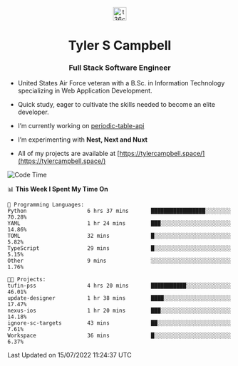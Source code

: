 <p align="center">
<a href="https://www.linkedin.com/in/t36campbell" target="blank"><img align="center" src="https://ik.imagekit.io/t36campbell/Portfolio/linkedin.png.original_m8bbGgPh6.png" alt="t36campbell" height="30" width="30" /></a>
</p>
<h1 align="center">Tyler S Campbell</h1>
<h3 align="center">Full Stack Software Engineer</h3>

* United States Air Force veteran with a B.Sc. in Information Technology specializing in Web Application Development. 

* Quick study, eager to cultivate the skills needed to become an elite developer.

* I’m currently working on [periodic-table-api](https://github.com/t36campbell/periodic-table-api)

* I’m experimenting with **Nest, Next and Nuxt**

* All of my projects are available at [https://tylercampbell.space/](https://tylercampbell.space/)

<!--START_SECTION:waka-->
![Code Time](http://img.shields.io/badge/Code%20Time-1%2C706%20hrs%2020%20mins-blue)

📊 **This Week I Spent My Time On** 

```text
💬 Programming Languages: 
Python                   6 hrs 37 mins       █████████████████░░░░░░░░   70.28% 
YAML                     1 hr 24 mins        ███░░░░░░░░░░░░░░░░░░░░░░   14.86% 
TOML                     32 mins             █░░░░░░░░░░░░░░░░░░░░░░░░   5.82% 
TypeScript               29 mins             █░░░░░░░░░░░░░░░░░░░░░░░░   5.15% 
Other                    9 mins              ░░░░░░░░░░░░░░░░░░░░░░░░░   1.76%

🐱‍💻 Projects: 
tufin-pss                4 hrs 20 mins       ███████████░░░░░░░░░░░░░░   46.01% 
update-designer          1 hr 38 mins        ████░░░░░░░░░░░░░░░░░░░░░   17.47% 
nexus-ios                1 hr 20 mins        ███░░░░░░░░░░░░░░░░░░░░░░   14.18% 
ignore-sc-targets        43 mins             ██░░░░░░░░░░░░░░░░░░░░░░░   7.61% 
Workspace                36 mins             █░░░░░░░░░░░░░░░░░░░░░░░░   6.37%

```


 Last Updated on 15/07/2022 11:24:37 UTC
<!--END_SECTION:waka-->
